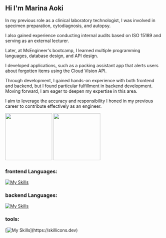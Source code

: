 ## Hi I'm Marina Aoki

In my previous role as a clinical laboratory technologist, I was involved in specimen preparation, cytodiagnosis, and autopsy.

I also gained experience conducting internal audits based on ISO 15189 and serving as an external lecturer.

Later, at MsEngineer's bootcamp, I learned multiple programming languages, database design, and API design. 

I developed applications, such as a packing assistant app that alerts users about forgotten items using the Cloud Vision API.

Through development, I gained hands-on experience with both frontend and backend, but I found particular fulfillment in backend development. 
Moving forward, I am eager to deepen my expertise in this area.

I aim to leverage the accuracy and responsibility I honed in my previous career to contribute effectively as an engineer.

<div>
  <img src="https://github-readme-stats.vercel.app/api?username=aokimarina&theme=shadow_blue" height="150" />
  <img src="https://github-readme-stats.vercel.app/api/top-langs/?username=aokimarina&layout=donut" height="150" />
</div>


### frontend Languages:

[![My Skills](https://skillicons.dev/icons?i=js,ts,html,css,tailwind,next.js)](https://skillicons.dev)

### backend Languages:

[![My Skills](https://skillicons.dev/icons?i=py,django,flask,nodejs,postgres,mysql)](https://skillicons.dev)

### tools:

[![My Skills](https://skillicons.dev/icons?i=docker,figma,firebase,git,github,vitest,vscode,swagger,stripe,)](https://skillicons.dev)

